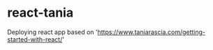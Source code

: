 # react-tania
Deploying react app based on 'https://www.taniarascia.com/getting-started-with-react/'
